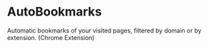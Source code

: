 # AutoBookmarks
Automatic bookmarks of your visited pages, filtered by domain or by extension. (Chrome Extension)
